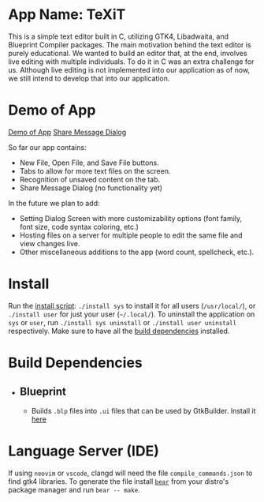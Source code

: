 # App Name: TeXiT

This is a simple text editor built in C, utilizing GTK4, Libadwaita, and Blueprint Compiler packages. The main motivation behind the text editor is purely educational. We wanted to build an editor that, at the end, involves live editing with multiple individuals. To do it in C was an extra challenge for us. Although live editing is not implemented into our application as of now, we still intend to develop that into our application.

# Demo of App

[Demo of App](https://github.com/asder8215/Text-Editor/blob/Mahdi/readme_imgs/Demo%201.gif)
[Share Message Dialog](https://github.com/asder8215/Text-Editor/blob/Mahdi/readme_imgs/Share%20Message%20Dialog.png)

So far our app contains:
- New File, Open File, and Save File buttons.
- Tabs to allow for more text files on the screen.
- Recognition of unsaved content on the tab.
- Share Message Dialog (no functionality yet)

In the future we plan to add:
- Setting Dialog Screen with more customizability options (font family, font size, code syntax coloring, etc.)
- Hosting files on a server for multiple people to edit the same file and view changes live.
- Other miscellaneous additions to the app (word count, spellcheck, etc.).

# Install

Run the [install script](./install): `./install sys` to install it for all users (`/usr/local/`), or `./install user` for just your user (`~/.local/`). To uninstall the application on `sys` or `user`, run `./install sys uninstall` or `./install user uninstall` respectively. Make sure to have all the [build dependencies](#build-dependencies) installed.

# Build Dependencies
 - ## Blueprint
    - Builds `.blp` files into `.ui` files that can be used by GtkBuilder. Install it [here](https://jwestman.pages.gitlab.gnome.org/blueprint-compiler/setup.html)


# Language Server (IDE)

If using `neovim` or `vscode`, clangd will need the file `compile_commands.json` to find gtk4 libraries.
To generate the file install [`bear`](https://github.com/rizsotto/bear) from your distro's package manager and run `bear -- make`.
